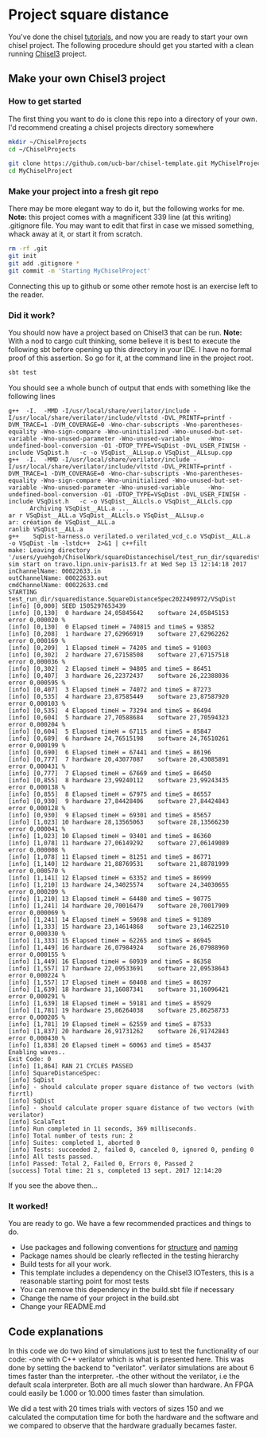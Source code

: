 Project square distance
=======================

You've done the chisel [tutorials](https://github.com/ucb-bar/chisel-tutorial.git), and now you 
are ready to start your own chisel project.  The following procedure should get you started
with a clean running [Chisel3](https://github.com/ucb-bar/chisel3.git) project.

## Make your own Chisel3 project
### How to get started
The first thing you want to do is clone this repo into a directory of your own.  I'd recommend creating a chisel projects directory somewhere
```sh
mkdir ~/ChiselProjects
cd ~/ChiselProjects

git clone https://github.com/ucb-bar/chisel-template.git MyChiselProject
cd MyChiselProject
```
### Make your project into a fresh git repo
There may be more elegant way to do it, but the following works for me. **Note:** this project comes with a magnificent 339 line (at this writing) .gitignore file.
 You may want to edit that first in case we missed something, whack away at it, or start it from scratch.
```sh
rm -rf .git
git init
git add .gitignore *
git commit -m 'Starting MyChiselProject'
```
Connecting this up to github or some other remote host is an exercise left to the reader.
### Did it work?
You should now have a project based on Chisel3 that can be run.  **Note:** With a nod to cargo cult thinking, some believe 
it is best to execute the following sbt before opening up this directory in your IDE. I have no formal proof of this assertion.
So go for it, at the command line in the project root.
```sh
sbt test
```
You should see a whole bunch of output that ends with something like the following lines
```
g++  -I.  -MMD -I/usr/local/share/verilator/include -I/usr/local/share/verilator/include/vltstd -DVL_PRINTF=printf -DVM_TRACE=1 -DVM_COVERAGE=0 -Wno-char-subscripts -Wno-parentheses-equality -Wno-sign-compare -Wno-uninitialized -Wno-unused-but-set-variable -Wno-unused-parameter -Wno-unused-variable     -Wno-undefined-bool-conversion -O1 -DTOP_TYPE=VSqDist -DVL_USER_FINISH -include VSqDist.h   -c -o VSqDist__ALLsup.o VSqDist__ALLsup.cpp
g++  -I.  -MMD -I/usr/local/share/verilator/include -I/usr/local/share/verilator/include/vltstd -DVL_PRINTF=printf -DVM_TRACE=1 -DVM_COVERAGE=0 -Wno-char-subscripts -Wno-parentheses-equality -Wno-sign-compare -Wno-uninitialized -Wno-unused-but-set-variable -Wno-unused-parameter -Wno-unused-variable     -Wno-undefined-bool-conversion -O1 -DTOP_TYPE=VSqDist -DVL_USER_FINISH -include VSqDist.h   -c -o VSqDist__ALLcls.o VSqDist__ALLcls.cpp
      Archiving VSqDist__ALL.a ...
ar r VSqDist__ALL.a VSqDist__ALLcls.o VSqDist__ALLsup.o
ar: création de VSqDist__ALL.a
ranlib VSqDist__ALL.a
g++    SqDist-harness.o verilated.o verilated_vcd_c.o VSqDist__ALL.a    -o VSqDist -lm -lstdc++  2>&1 | c++filt
make: Leaving directory '/users/yuehgoh/ChiselWork/squareDistancechisel/test_run_dir/squaredistance.SquareDistanceSpec2022490972'
sim start on travo.lipn.univ-paris13.fr at Wed Sep 13 12:14:18 2017
inChannelName: 00022633.in
outChannelName: 00022633.out
cmdChannelName: 00022633.cmd
STARTING test_run_dir/squaredistance.SquareDistanceSpec2022490972/VSqDist
[info] [0,000] SEED 1505297653439
[info] [0,130]  0 hardware 24,05845642    software 24,05845153    error 0,000020 %
[info] [0,130]  0 Elapsed timeH = 740815 and timeS = 93852 
[info] [0,208]  1 hardware 27,62966919    software 27,62962262    error 0,000169 %
[info] [0,209]  1 Elapsed timeH = 74205 and timeS = 91003 
[info] [0,302]  2 hardware 27,67158508    software 27,67157518    error 0,000036 %
[info] [0,302]  2 Elapsed timeH = 94805 and timeS = 86451 
[info] [0,407]  3 hardware 26,22372437    software 26,22388036    error 0,000595 %
[info] [0,407]  3 Elapsed timeH = 74072 and timeS = 87273 
[info] [0,535]  4 hardware 23,87585449    software 23,87587920    error 0,000103 %
[info] [0,535]  4 Elapsed timeH = 73294 and timeS = 86494 
[info] [0,604]  5 hardware 27,70588684    software 27,70594323    error 0,000204 %
[info] [0,604]  5 Elapsed timeH = 67115 and timeS = 85847 
[info] [0,689]  6 hardware 24,76515198    software 24,76510261    error 0,000199 %
[info] [0,690]  6 Elapsed timeH = 67441 and timeS = 86196 
[info] [0,777]  7 hardware 20,43077087    software 20,43085891    error 0,000431 %
[info] [0,777]  7 Elapsed timeH = 67669 and timeS = 86450 
[info] [0,855]  8 hardware 23,99240112    software 23,99243435    error 0,000138 %
[info] [0,855]  8 Elapsed timeH = 67975 and timeS = 86557 
[info] [0,930]  9 hardware 27,84428406    software 27,84424843    error 0,000128 %
[info] [0,930]  9 Elapsed timeH = 69301 and timeS = 85657 
[info] [1,023] 10 hardware 28,13565063    software 28,13566230    error 0,000041 %
[info] [1,023] 10 Elapsed timeH = 93401 and timeS = 86360 
[info] [1,078] 11 hardware 27,06149292    software 27,06149089    error 0,000008 %
[info] [1,078] 11 Elapsed timeH = 81251 and timeS = 86771 
[info] [1,140] 12 hardware 21,88769531    software 21,88781999    error 0,000570 %
[info] [1,141] 12 Elapsed timeH = 63352 and timeS = 86999 
[info] [1,210] 13 hardware 24,34025574    software 24,34030655    error 0,000209 %
[info] [1,210] 13 Elapsed timeH = 64480 and timeS = 90775 
[info] [1,241] 14 hardware 20,70016479    software 20,70017909    error 0,000069 %
[info] [1,241] 14 Elapsed timeH = 59698 and timeS = 91389 
[info] [1,333] 15 hardware 23,14614868    software 23,14622510    error 0,000330 %
[info] [1,333] 15 Elapsed timeH = 62265 and timeS = 86945 
[info] [1,449] 16 hardware 26,07984924    software 26,07988960    error 0,000155 %
[info] [1,449] 16 Elapsed timeH = 60939 and timeS = 86358 
[info] [1,557] 17 hardware 22,09533691    software 22,09538643    error 0,000224 %
[info] [1,557] 17 Elapsed timeH = 60408 and timeS = 86397 
[info] [1,639] 18 hardware 31,16087341    software 31,16096421    error 0,000291 %
[info] [1,639] 18 Elapsed timeH = 59181 and timeS = 85929 
[info] [1,781] 19 hardware 25,86264038    software 25,86258733    error 0,000205 %
[info] [1,781] 19 Elapsed timeH = 62559 and timeS = 87533 
[info] [1,837] 20 hardware 26,91731262    software 26,91742843    error 0,000430 %
[info] [1,838] 20 Elapsed timeH = 60063 and timeS = 85437 
Enabling waves..
Exit Code: 0
[info] [1,864] RAN 21 CYCLES PASSED
[info] SquareDistanceSpec:
[info] SqDist
[info] - should calculate proper square distance of two vectors (with firrtl)
[info] SqDist
[info] - should calculate proper square distance of two vectors (with verilator)
[info] ScalaTest
[info] Run completed in 11 seconds, 369 milliseconds.
[info] Total number of tests run: 2
[info] Suites: completed 1, aborted 0
[info] Tests: succeeded 2, failed 0, canceled 0, ignored 0, pending 0
[info] All tests passed.
[info] Passed: Total 2, Failed 0, Errors 0, Passed 2
[success] Total time: 21 s, completed 13 sept. 2017 12:14:20

```
If you see the above then...
### It worked!
You are ready to go. We have a few recommended practices and things to do.
* Use packages and following conventions for [structure](http://www.scala-sbt.org/0.13/docs/Directories.html) and [naming](http://docs.scala-lang.org/style/naming-conventions.html)
* Package names should be clearly reflected in the testing hierarchy
* Build tests for all your work.
 * This template includes a dependency on the Chisel3 IOTesters, this is a reasonable starting point for most tests
 * You can remove this dependency in the build.sbt file if necessary
* Change the name of your project in the build.sbt
* Change your README.md

## Code explanations
In this code we do two kind of simulations just to test the functionality of our code:
-one with C++ verilator which is what is presented here. This was done by setting the backend to "verilator". verilator simulations are about 6 times faster than the interpreter.
-the other without the verilator, i.e the default scala interpreter.
Both are all much slower than hardware. An FPGA could easily be 1.000 or 10.000 times faster than simulation.

We did a test with 20 times trials with vectors of sizes 150 and we calculated the computation time for both the hardware and the software and we compared to observe that the hardware gradually becames faster.
